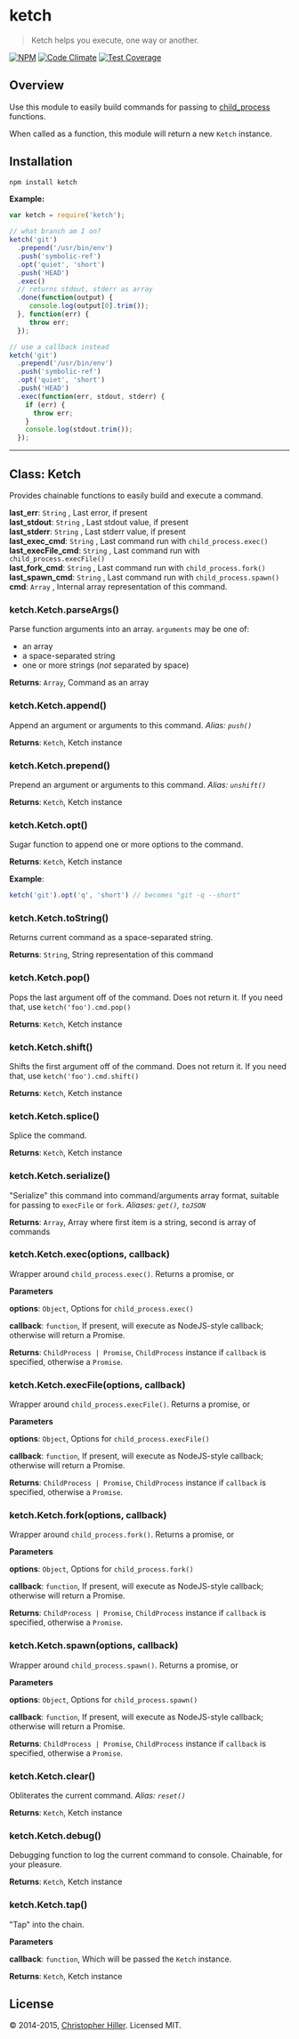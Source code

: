 # ketch

> Ketch helps you execute, one way or another.

[![NPM](https://nodei.co/npm/ketch.png?compact=true)](https://nodei.co/npm/ketch/)
[![Code Climate](https://codeclimate.com/github/boneskull/ketch/badges/gpa.svg)](https://codeclimate.com/github/boneskull/ketch) [![Test Coverage](https://codeclimate.com/github/boneskull/ketch/badges/coverage.svg)](https://codeclimate.com/github/boneskull/ketch)

## Overview

Use this module to easily build commands for passing to [child_process](http://nodejs.org/api/child_process.html) functions.

When called as a function, this module will return a new `Ketch` instance.

## Installation

```sh
npm install ketch
```



**Example:**
```js
var ketch = require('ketch');

// what branch am I on?
ketch('git')
  .prepend('/usr/bin/env')
  .push('symbolic-ref')
  .opt('quiet', 'short')
  .push('HEAD')
  .exec()
  // returns stdout, stderr as array
  .done(function(output) {
     console.log(output[0].trim());
  }, function(err) {
     throw err;
  });

// use a callback instead
ketch('git')
  .prepend('/usr/bin/env')
  .push('symbolic-ref')
  .opt('quiet', 'short')
  .push('HEAD')
  .exec(function(err, stdout, stderr) {
    if (err) {
      throw err;
    }
    console.log(stdout.trim());
  });
```

* * *

## Class: Ketch
Provides chainable functions to easily build and execute a command.

**last_err**: `String` , Last error, if present  
**last_stdout**: `String` , Last stdout value, if present  
**last_stderr**: `String` , Last stderr value, if present  
**last_exec_cmd**: `String` , Last command run with `child_process.exec()`  
**last_execFile_cmd**: `String` , Last command run with `child_process.execFile()`  
**last_fork_cmd**: `String` , Last command run with `child_process.fork()`  
**last_spawn_cmd**: `String` , Last command run with `child_process.spawn()`  
**cmd**: `Array` , Internal array representation of this command.  
### ketch.Ketch.parseArgs() 

Parse function arguments into an array.  `arguments` may be one of:

- an array
- a space-separated string
- one or more strings (*not* separated by space)

**Returns**: `Array`, Command as an array

### ketch.Ketch.append() 

Append an argument or arguments to this command.  *Alias: `push()`*

**Returns**: `Ketch`, Ketch instance

### ketch.Ketch.prepend() 

Prepend an argument or arguments to this command.  *Alias: `unshift()`*

**Returns**: `Ketch`, Ketch instance

### ketch.Ketch.opt() 

Sugar function to append one or more options to the command.

**Returns**: `Ketch`, Ketch instance

**Example**:
```js
ketch('git').opt('q', 'short') // becomes "git -q --short"
```

### ketch.Ketch.toString() 

Returns current command as a space-separated string.

**Returns**: `String`, String representation of this command

### ketch.Ketch.pop() 

Pops the last argument off of the command.  Does not return it.  If you need that, use `ketch('foo').cmd.pop()`

**Returns**: `Ketch`, Ketch instance

### ketch.Ketch.shift() 

Shifts the first argument off of the command.  Does not return it.  If you need that, use `ketch('foo').cmd.shift()`

**Returns**: `Ketch`, Ketch instance

### ketch.Ketch.splice() 

Splice the command.

**Returns**: `Ketch`, Ketch instance

### ketch.Ketch.serialize() 

"Serialize" this command into command/arguments array format, suitable for passing to `execFile` or `fork`.  *Aliases: `get()`, `toJSON`*

**Returns**: `Array`, Array where first item is a string, second is array of commands

### ketch.Ketch.exec(options, callback) 

Wrapper around `child_process.exec()`.  Returns a promise, or

**Parameters**

**options**: `Object`, Options for `child_process.exec()`

**callback**: `function`, If present, will execute as NodeJS-style callback; otherwise will return a Promise.

**Returns**: `ChildProcess | Promise`, `ChildProcess` instance if `callback` is specified, otherwise a `Promise`.

### ketch.Ketch.execFile(options, callback) 

Wrapper around `child_process.execFile()`.  Returns a promise, or

**Parameters**

**options**: `Object`, Options for `child_process.execFile()`

**callback**: `function`, If present, will execute as NodeJS-style callback; otherwise will return a Promise.

**Returns**: `ChildProcess | Promise`, `ChildProcess` instance if `callback` is specified, otherwise a `Promise`.

### ketch.Ketch.fork(options, callback) 

Wrapper around `child_process.fork()`.  Returns a promise, or

**Parameters**

**options**: `Object`, Options for `child_process.fork()`

**callback**: `function`, If present, will execute as NodeJS-style callback; otherwise will return a Promise.

**Returns**: `ChildProcess | Promise`, `ChildProcess` instance if `callback` is specified, otherwise a `Promise`.

### ketch.Ketch.spawn(options, callback) 

Wrapper around `child_process.spawn()`.  Returns a promise, or

**Parameters**

**options**: `Object`, Options for `child_process.spawn()`

**callback**: `function`, If present, will execute as NodeJS-style callback; otherwise will return a Promise.

**Returns**: `ChildProcess | Promise`, `ChildProcess` instance if `callback` is specified, otherwise a `Promise`.

### ketch.Ketch.clear() 

Obliterates the current command.  *Alias: `reset()`*

**Returns**: `Ketch`, Ketch instance

### ketch.Ketch.debug() 

Debugging function to log the current command to console.  Chainable, for your pleasure.

**Returns**: `Ketch`, Ketch instance

### ketch.Ketch.tap()

"Tap" into the chain.  

**Parameters**

**callback**: `function`, Which will be passed the `Ketch` instance.

**Returns**: `Ketch`, Ketch instance

## License 

© 2014-2015, [Christopher Hiller](https://boneskull.com).  Licensed MIT.
